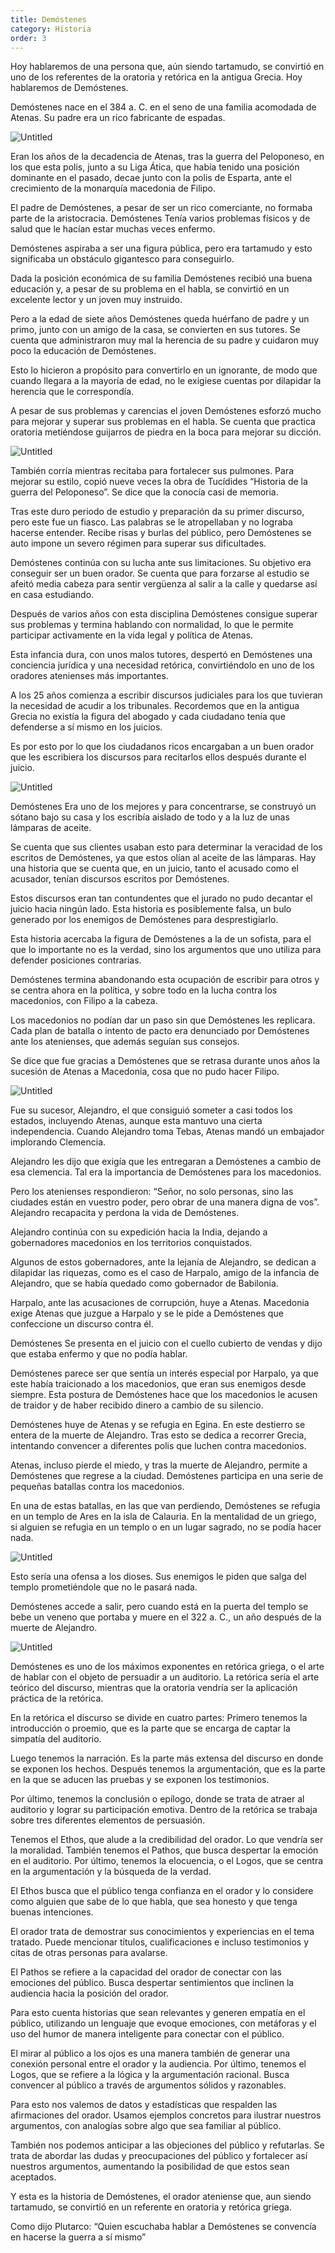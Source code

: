 ```yaml
---
title: Demóstenes
category: Historia
order: 3
---
```


Hoy hablaremos de una persona que, aún siendo tartamudo, se convirtió en uno de los referentes de la oratoria y retórica en la antigua Grecia. Hoy hablaremos de Demóstenes.

Demóstenes nace en el 384 a. C. en el seno de una familia acomodada de Atenas. Su padre era un rico fabricante de espadas. 

![Untitled]({{site.baseurl}}/images/Demostenes/Untitled.png)

Eran los años de la decadencia de Atenas, tras la guerra del Peloponeso, en los que esta polis, junto a su Liga Ática, que había tenido una posición dominante en el pasado, decae junto con la polis de Esparta, ante el crecimiento de la monarquía macedonia de Filipo.

El padre de Demóstenes, a pesar de ser un rico comerciante, no formaba parte de la aristocracia. Demóstenes Tenía varios problemas físicos y de salud que le hacían estar muchas veces enfermo.

Demóstenes aspiraba a ser una figura pública, pero era tartamudo y esto significaba un obstáculo gigantesco para conseguirlo. 

Dada la posición económica de su familia Demóstenes recibió una buena educación y, a pesar de su problema en el habla, se convirtió en un excelente lector y un joven muy instruido. 

Pero a la edad de siete años Demóstenes queda huérfano de padre y un primo, junto con un amigo de la casa, se convierten en sus tutores. Se cuenta que administraron muy mal la herencia de su padre y cuidaron muy poco la educación de Demóstenes. 

Esto lo hicieron a propósito para convertirlo en un ignorante, de modo que cuando llegara a la mayoría de edad, no le exigiese cuentas por dilapidar la herencia que le correspondía. 

A pesar de sus problemas y carencias el joven Demóstenes esforzó mucho para mejorar y superar sus problemas en el habla. Se cuenta que practica oratoria metiéndose guijarros de piedra en la boca para mejorar su dicción. 

![Untitled]({{site.baseurl}}/images/Demostenes/Untitled%201.png)

También corría mientras recitaba para fortalecer sus pulmones. Para mejorar su estilo, copió nueve veces la obra de Tucídides “Historia de la guerra del Peloponeso”. Se dice que la conocía casi de memoria. 

Tras este duro periodo de estudio y preparación da su primer discurso, pero este fue un fiasco. Las palabras se le atropellaban y no lograba hacerse entender. Recibe risas y burlas del público, pero Demóstenes se auto impone un severo régimen para superar sus dificultades.

Demóstenes continúa con su lucha ante sus limitaciones. Su objetivo era conseguir ser un buen orador. Se cuenta que para forzarse al estudio se afeitó media cabeza para sentir vergüenza al salir a la calle y quedarse así en casa estudiando. 

Después de varios años con esta disciplina Demóstenes consigue superar sus problemas y termina hablando con normalidad, lo que le permite participar activamente en la vida legal y política de Atenas. 

Esta infancia dura, con unos malos tutores, despertó en Demóstenes una conciencia jurídica y una necesidad retórica, convirtiéndolo en uno de los oradores atenienses más importantes.

A los 25 años comienza a escribir discursos judiciales para los que tuvieran la necesidad de acudir a los tribunales. Recordemos que en la antigua Grecia no existía la figura del abogado y cada ciudadano tenía que defenderse a sí mismo en los juicios. 

Es por esto por lo que los ciudadanos ricos encargaban a un buen orador que les escribiera los discursos para recitarlos ellos después durante el juicio. 

![Untitled]({{site.baseurl}}/images/Demostenes/Untitled%202.png)

Demóstenes Era uno de los mejores y para concentrarse, se construyó un sótano bajo su casa y los escribía aislado de todo y a la luz de unas lámparas de aceite. 

Se cuenta que sus clientes usaban esto para determinar la veracidad de los escritos de Demóstenes, ya que estos olían al aceite de las lámparas. Hay una historia que se cuenta que, en un juicio, tanto el acusado como el acusador, tenían discursos escritos por Demóstenes. 

Estos discursos eran tan contundentes que el jurado no pudo decantar el juicio hacia ningún lado. Esta historia es posiblemente falsa, un bulo generado por los enemigos de Demóstenes para desprestigiarlo. 

Esta historia acercaba la figura de Demóstenes a la de un sofista, para el que lo importante no es la verdad, sino los argumentos que uno utiliza para defender posiciones contrarias.

Demóstenes termina abandonando esta ocupación de escribir para otros y se centra ahora en la política, y sobre todo en la lucha contra los macedonios, con Filipo a la cabeza. 

Los macedonios no podían dar un paso sin que Demóstenes les replicara. Cada plan de batalla o intento de pacto era denunciado por Demóstenes ante los atenienses, que además seguían sus consejos. 

Se dice que fue gracias a Demóstenes que se retrasa durante unos años la sucesión de Atenas a Macedonia, cosa que no pudo hacer Filipo. 

![Untitled]({{site.baseurl}}/images/Demostenes/Untitled%203.png)

Fue su sucesor, Alejandro, el que consiguió someter a casi todos los estados, incluyendo Atenas, aunque esta mantuvo una cierta independencia. Cuando Alejandro toma Tebas, Atenas mandó un embajador implorando Clemencia. 

Alejandro les dijo que exigía que les entregaran a Demóstenes a cambio de esa clemencia. Tal era la importancia de Demóstenes para los macedonios. 

Pero los atenienses respondieron: “Señor, no solo personas, sino las ciudades están en vuestro poder, pero obrar de una manera digna de vos”. Alejandro recapacita y perdona la vida de Demóstenes.

Alejandro continúa con su expedición hacia la India, dejando a gobernadores macedonios en los territorios conquistados. 

Algunos de estos gobernadores, ante la lejanía de Alejandro, se dedican a dilapidar las riquezas, como es el caso de Harpalo, amigo de la infancia de Alejandro, que se había quedado como gobernador de Babilonia. 

Harpalo, ante las acusaciones de corrupción, huye a Atenas. Macedonia exige Atenas que juzgue a Harpalo y se le pide a Demóstenes que confeccione un discurso contra él. 

Demóstenes Se presenta en el juicio con el cuello cubierto de vendas y dijo que estaba enfermo y que no podía hablar. 

Demóstenes parece ser que sentía un interés especial por Harpalo, ya que este había traicionado a los macedonios, que eran sus enemigos desde siempre. Esta postura de Demóstenes hace que los macedonios le acusen de traidor y de haber recibido dinero a cambio de su silencio.

Demóstenes huye de Atenas y se refugia en Egina. En este destierro se entera de la muerte de Alejandro. Tras esto se dedica a recorrer Grecia, intentando convencer a diferentes polis que luchen contra macedonios.

Atenas, incluso pierde el miedo, y tras la muerte de Alejandro, permite a Demóstenes que regrese a la ciudad. Demóstenes participa en una serie de pequeñas batallas contra los macedonios. 

En una de estas batallas, en las que van perdiendo, Demóstenes se refugia en un templo de Ares en la isla de Calauria. En la mentalidad de un griego, si alguien se refugia en un templo o en un lugar sagrado, no se podía hacer nada. 

![Untitled]({{site.baseurl}}/images/Demostenes/Untitled%204.png)

Esto sería una ofensa a los dioses. Sus enemigos le piden que salga del templo prometiéndole que no le pasará nada. 

Demóstenes accede a salir, pero cuando está en la puerta del templo se bebe un veneno que portaba y muere en el 322 a. C., un año después de la muerte de Alejandro.

![Untitled]({{site.baseurl}}/images/Demostenes/Untitled%205.png)

Demóstenes es uno de los máximos exponentes en retórica griega, o el arte de hablar con el objeto de persuadir a un auditorio. La retórica sería el arte teórico del discurso, mientras que la oratoria vendría ser la aplicación práctica de la retórica. 

En la retórica el discurso se divide en cuatro partes: Primero tenemos la introducción o proemio, que es la parte que se encarga de captar la simpatía del auditorio. 

Luego tenemos la narración. Es la parte más extensa del discurso en donde se exponen los hechos. Después tenemos la argumentación, que es la parte en la que se aducen las pruebas y se exponen los testimonios. 

Por último, tenemos la conclusión o epílogo, donde se trata de atraer al auditorio y lograr su participación emotiva. Dentro de la retórica se trabaja sobre tres diferentes elementos de persuasión. 

Tenemos el Ethos, que alude a la credibilidad del orador. Lo que vendría ser la moralidad. También tenemos el Pathos, que busca despertar la emoción en el auditorio. Por último, tenemos la elocuencia, o el Logos, que se centra en la argumentación y la búsqueda de la verdad.

El Ethos busca que el público tenga confianza en el orador y lo considere como alguien que sabe de lo que habla, que sea honesto y que tenga buenas intenciones. 

El orador trata de demostrar sus conocimientos y experiencias en el tema tratado. Puede mencionar títulos, cualificaciones e incluso testimonios y citas de otras personas para avalarse.

El Pathos se refiere a la capacidad del orador de conectar con las emociones del público. Busca despertar sentimientos que inclinen la audiencia hacia la posición del orador. 

Para esto cuenta historias que sean relevantes y generen empatía en el público, utilizando un lenguaje que evoque emociones, con metáforas y el uso del humor de manera inteligente para conectar con el público. 

El mirar al público a los ojos es una manera también de generar una conexión personal entre el orador y la audiencia. Por último, tenemos el Logos, que se refiere a la lógica y la argumentación racional. Busca convencer al público a través de argumentos sólidos y razonables. 

Para esto nos valemos de datos y estadísticas que respalden las afirmaciones del orador. Usamos ejemplos concretos para ilustrar nuestros argumentos, con analogías sobre algo que sea familiar al público. 

También nos podemos anticipar a las objeciones del público y refutarlas. Se trata de abordar las dudas y preocupaciones del público y fortalecer así nuestros argumentos, aumentando la posibilidad de que estos sean aceptados.

Y esta es la historia de Demóstenes, el orador ateniense que, aun siendo tartamudo, se convirtió en un referente en oratoria y retórica griega. 

Como dijo Plutarco: “Quien escuchaba hablar a Demóstenes se convencía en hacerse la guerra a sí mismo”